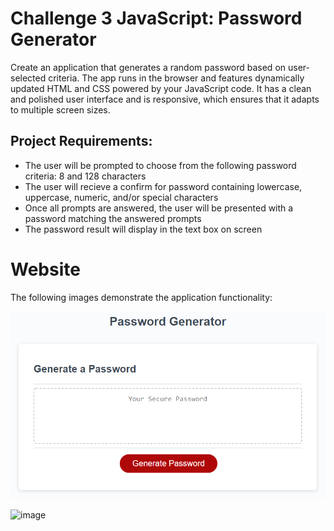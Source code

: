 # Challenge 3 JavaScript: Password Generator

Create an application that generates a random password based on user-selected criteria. The app runs in the browser and features dynamically updated HTML and CSS powered by your JavaScript code. It has a clean and polished user interface and is responsive, which ensures that it adapts to multiple screen sizes.


## Project Requirements:

- The user will be prompted to choose from the following password criteria: 8 and 128 characters
- The user will recieve a confirm for password containing lowercase, uppercase, numeric, and/or special characters
- Once all prompts are answered, the user will be presented with a password matching the answered prompts
- The password result will display in the text box on screen


# Website




The following images demonstrate the application functionality:

![An app window with the label Password Generator, an input field labeled Your Secure Password, and a Generate Password button.](./Assets/03-javascript-homework-demo.png)

![image](https://user-images.githubusercontent.com/100238144/159138785-df0da9fa-4591-4613-a42a-16be58ade622.png)




